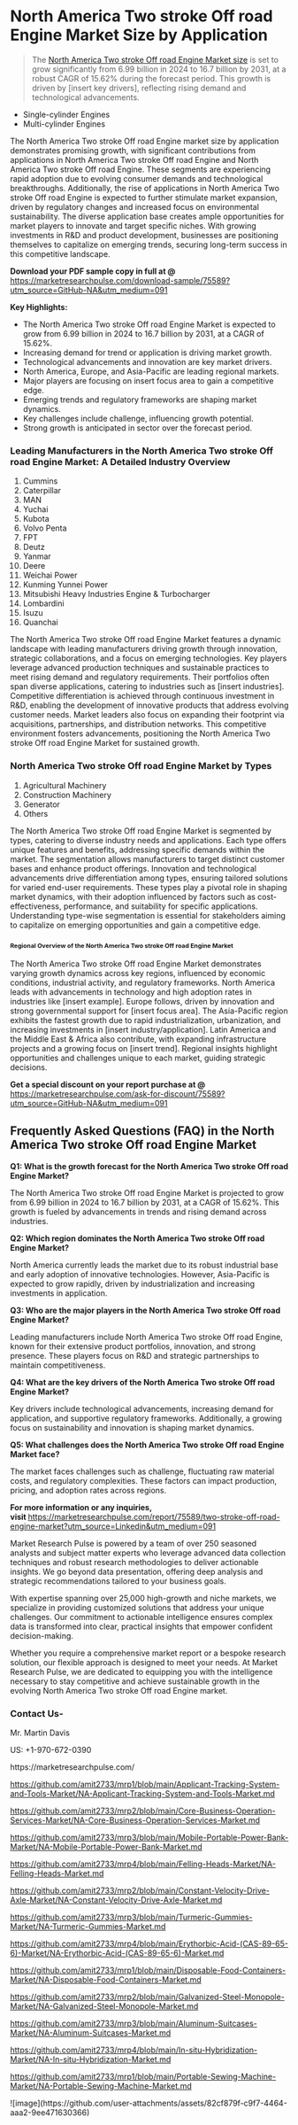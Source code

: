 <h1>North America Two stroke Off road Engine Market&nbsp;Size by Application</h1><blockquote><p>The <a href="https://marketresearchpulse.com/download-sample/75589?utm_source=GitHub-NA&amp;utm_medium=091">North America Two stroke Off road Engine Market size</a> is set to grow significantly from 6.99 billion in 2024 to 16.7 billion by 2031, at a robust CAGR of 15.62% during the forecast period. This growth is driven by [insert key drivers], reflecting rising demand and technological advancements.</p></blockquote><ul><li>Single-cylinder Engines<li> Multi-cylinder Engines</li></ul><p>The North America Two stroke Off road Engine market size by application demonstrates promising growth, with significant contributions from applications in North America Two stroke Off road Engine and North America Two stroke Off road Engine. These segments are experiencing rapid adoption due to evolving consumer demands and technological breakthroughs. Additionally, the rise of applications in North America Two stroke Off road Engine is expected to further stimulate market expansion, driven by regulatory changes and increased focus on environmental sustainability. The diverse application base creates ample opportunities for market players to innovate and target specific niches. With growing investments in R&D and product development, businesses are positioning themselves to capitalize on emerging trends, securing long-term success in this competitive landscape.</p><p><strong>Download your PDF sample copy in full at @ </strong><a href="https://marketresearchpulse.com/download-sample/75589?utm_source=GitHub-NA&amp;utm_medium=091">https://marketresearchpulse.com/download-sample/75589?utm_source=GitHub-NA&amp;utm_medium=091</a></p><p><strong>Key Highlights: </strong></p><ul><li>The North America Two stroke Off road Engine Market is expected to grow from 6.99 billion in 2024 to 16.7 billion by 2031, at a CAGR of 15.62%.</li><li>Increasing demand for trend or application is driving market growth.</li><li>Technological advancements and innovation are key market drivers.</li><li>North America, Europe, and Asia-Pacific are leading regional markets.</li><li>Major players are focusing on insert focus area to gain a competitive edge.</li><li>Emerging trends and regulatory frameworks are shaping market dynamics.</li><li>Key challenges include challenge, influencing growth potential.</li><li>Strong growth is anticipated in sector over the forecast period.</li></ul><h3>Leading Manufacturers in the North America Two stroke Off road Engine Market: A Detailed Industry Overview</h3><ol><li>Cummins</li><li>Caterpillar</li><li>MAN</li><li>Yuchai</li><li>Kubota</li><li>Volvo Penta</li><li>FPT</li><li>Deutz</li><li>Yanmar</li><li>Deere</li><li>Weichai Power</li><li>Kunming Yunnei Power</li><li>Mitsubishi Heavy Industries Engine & Turbocharger</li><li>Lombardini</li><li>Isuzu</li><li>Quanchai</li></ol><div class="flex max-w-full flex-col flex-grow"><div class="min-h-8 text-message flex w-full flex-col items-end gap-2 whitespace-normal break-words [.text-message+&amp;]:mt-5" dir="auto" data-message-author-role="assistant" data-message-id="fd8432e4-4910-450d-b182-61b7bfb0a01f" data-message-model-slug="gpt-4o"><div class="flex w-full flex-col gap-1 empty:hidden first:pt-[3px]"><div class="markdown prose w-full break-words dark:prose-invert light"><p>The North America Two stroke Off road Engine Market features a dynamic landscape with leading manufacturers driving growth through innovation, strategic collaborations, and a focus on emerging technologies. Key players leverage advanced production techniques and sustainable practices to meet rising demand and regulatory requirements. Their portfolios often span diverse applications, catering to industries such as [insert industries]. Competitive differentiation is achieved through continuous investment in R&amp;D, enabling the development of innovative products that address evolving customer needs. Market leaders also focus on expanding their footprint via acquisitions, partnerships, and distribution networks. This competitive environment fosters advancements, positioning the North America Two stroke Off road Engine Market for sustained growth.</p></div></div></div></div><h3>North America Two stroke Off road Engine Market by Types</h3><ol><li>Agricultural Machinery<li> Construction Machinery<li> Generator<li> Others</li></ol><div class="flex max-w-full flex-col flex-grow"><div class="min-h-8 text-message flex w-full flex-col items-end gap-2 whitespace-normal break-words [.text-message+&amp;]:mt-5" dir="auto" data-message-author-role="assistant" data-message-id="084470be-0bb7-4664-bddf-5156b4f41249" data-message-model-slug="gpt-4o-mini"><div class="flex w-full flex-col gap-1 empty:hidden first:pt-[3px]"><div class="markdown prose w-full break-words dark:prose-invert light"><p>The North America Two stroke Off road Engine Market is segmented by types, catering to diverse industry needs and applications. Each type offers unique features and benefits, addressing specific demands within the market. The segmentation allows manufacturers to target distinct customer bases and enhance product offerings. Innovation and technological advancements drive differentiation among types, ensuring tailored solutions for varied end-user requirements. These types play a pivotal role in shaping market dynamics, with their adoption influenced by factors such as cost-effectiveness, performance, and suitability for specific applications. Understanding type-wise segmentation is essential for stakeholders aiming to capitalize on emerging opportunities and gain a competitive edge.</p></div></div></div></div><h3><span style="font-size: 11px;">Regional Overview of the North America Two stroke Off road Engine Market</span></h3><div class="flex max-w-full flex-col flex-grow"><div class="min-h-8 text-message flex w-full flex-col items-end gap-2 whitespace-normal break-words [.text-message+&amp;]:mt-5" dir="auto" data-message-author-role="assistant" data-message-id="e9038762-ce64-4e30-91c9-9bd413514231" data-message-model-slug="gpt-4o-mini"><div class="flex w-full flex-col gap-1 empty:hidden first:pt-[3px]"><div class="markdown prose w-full break-words dark:prose-invert light"><p>The North America Two stroke Off road Engine Market demonstrates varying growth dynamics across key regions, influenced by economic conditions, industrial activity, and regulatory frameworks. North America leads with advancements in technology and high adoption rates in industries like [insert example]. Europe follows, driven by innovation and strong governmental support for [insert focus area]. The Asia-Pacific region exhibits the fastest growth due to rapid industrialization, urbanization, and increasing investments in [insert industry/application]. Latin America and the Middle East &amp; Africa also contribute, with expanding infrastructure projects and a growing focus on [insert trend]. Regional insights highlight opportunities and challenges unique to each market, guiding strategic decisions.</p></div></div></div></div><p><strong>Get a special discount on your report purchase at @ </strong><a href="https://marketresearchpulse.com/ask-for-discount/75589?utm_source=GitHub-NA&amp;utm_medium=091">https://marketresearchpulse.com/ask-for-discount/75589?utm_source=GitHub-NA&amp;utm_medium=091</a></p><h2>Frequently Asked Questions (FAQ) in the North America Two stroke Off road Engine Market</h2><p><strong>Q1: What is the growth forecast for the North America Two stroke Off road Engine Market?</strong></p><p>The North America Two stroke Off road Engine Market is projected to grow from 6.99 billion in 2024 to 16.7 billion by 2031, at a CAGR of 15.62%. This growth is fueled by advancements in trends and rising demand across industries.</p><p><strong>Q2: Which region dominates the North America Two stroke Off road Engine Market?</strong></p><p>North America currently leads the market due to its robust industrial base and early adoption of innovative technologies. However, Asia-Pacific is expected to grow rapidly, driven by industrialization and increasing investments in application.</p><p><strong>Q3: Who are the major players in the North America Two stroke Off road Engine Market?</strong></p><p>Leading manufacturers include North America Two stroke Off road Engine, known for their extensive product portfolios, innovation, and strong presence. These players focus on R&amp;D and strategic partnerships to maintain competitiveness.</p><p><strong>Q4: What are the key drivers of the North America Two stroke Off road Engine Market?</strong></p><p>Key drivers include technological advancements, increasing demand for application, and supportive regulatory frameworks. Additionally, a growing focus on sustainability and innovation is shaping market dynamics.</p><p><strong>Q5: What challenges does the North America Two stroke Off road Engine Market face?</strong></p><p>The market faces challenges such as challenge, fluctuating raw material costs, and regulatory complexities. These factors can impact production, pricing, and adoption rates across regions.</p><p><strong>For more information or any inquiries, visit&nbsp;</strong><a href="https://marketresearchpulse.com/report/75589/two-stroke-off-road-engine-market?utm_source=Linkedin&utm_medium=091">https://marketresearchpulse.com/report/75589/two-stroke-off-road-engine-market?utm_source=Linkedin&utm_medium=091</a></p><p>Market Research Pulse is powered by a team of over 250 seasoned analysts and subject matter experts who leverage advanced data collection techniques and robust research methodologies to deliver actionable insights. We go beyond data presentation, offering deep analysis and strategic recommendations tailored to your business goals.</p><p>With expertise spanning over 25,000 high-growth and niche markets, we specialize in providing customized solutions that address your unique challenges. Our commitment to actionable intelligence ensures complex data is transformed into clear, practical insights that empower confident decision-making.</p><p>Whether you require a comprehensive market report or a bespoke research solution, our flexible approach is designed to meet your needs. At Market Research Pulse, we are dedicated to equipping you with the intelligence necessary to stay competitive and achieve sustainable growth in the evolving North America Two stroke Off road Engine market.</p><h3><strong>Contact Us-</strong></h3><p>Mr. Martin Davis</p><p>US: +1-970-672-0390</p><p>https://marketresearchpulse.com/</p><p><a href="https://github.com/amit2733/mrp1/blob/main/Applicant-Tracking-System-and-Tools-Market/NA-Applicant-Tracking-System-and-Tools-Market.md">https://github.com/amit2733/mrp1/blob/main/Applicant-Tracking-System-and-Tools-Market/NA-Applicant-Tracking-System-and-Tools-Market.md</a></p><p><a href="https://github.com/amit2733/mrp2/blob/main/Core-Business-Operation-Services-Market/NA-Core-Business-Operation-Services-Market.md">https://github.com/amit2733/mrp2/blob/main/Core-Business-Operation-Services-Market/NA-Core-Business-Operation-Services-Market.md</a></p><p><a href="https://github.com/amit2733/mrp3/blob/main/Mobile-Portable-Power-Bank-Market/NA-Mobile-Portable-Power-Bank-Market.md">https://github.com/amit2733/mrp3/blob/main/Mobile-Portable-Power-Bank-Market/NA-Mobile-Portable-Power-Bank-Market.md</a></p><p><a href="https://github.com/amit2733/mrp4/blob/main/Felling-Heads-Market/NA-Felling-Heads-Market.md">https://github.com/amit2733/mrp4/blob/main/Felling-Heads-Market/NA-Felling-Heads-Market.md</a></p><p><a href="https://github.com/amit2733/mrp2/blob/main/Constant-Velocity-Drive-Axle-Market/NA-Constant-Velocity-Drive-Axle-Market.md">https://github.com/amit2733/mrp2/blob/main/Constant-Velocity-Drive-Axle-Market/NA-Constant-Velocity-Drive-Axle-Market.md</a></p><p><a href="https://github.com/amit2733/mrp3/blob/main/Turmeric-Gummies-Market/NA-Turmeric-Gummies-Market.md">https://github.com/amit2733/mrp3/blob/main/Turmeric-Gummies-Market/NA-Turmeric-Gummies-Market.md</a></p><p><a href="https://github.com/amit2733/mrp4/blob/main/Erythorbic-Acid-(CAS-89-65-6)-Market/NA-Erythorbic-Acid-(CAS-89-65-6)-Market.md">https://github.com/amit2733/mrp4/blob/main/Erythorbic-Acid-(CAS-89-65-6)-Market/NA-Erythorbic-Acid-(CAS-89-65-6)-Market.md</a></p><p><a href="https://github.com/amit2733/mrp1/blob/main/Disposable-Food-Containers-Market/NA-Disposable-Food-Containers-Market.md">https://github.com/amit2733/mrp1/blob/main/Disposable-Food-Containers-Market/NA-Disposable-Food-Containers-Market.md</a></p><p><a href="https://github.com/amit2733/mrp2/blob/main/Galvanized-Steel-Monopole-Market/NA-Galvanized-Steel-Monopole-Market.md">https://github.com/amit2733/mrp2/blob/main/Galvanized-Steel-Monopole-Market/NA-Galvanized-Steel-Monopole-Market.md</a></p><p><a href="https://github.com/amit2733/mrp3/blob/main/Aluminum-Suitcases-Market/NA-Aluminum-Suitcases-Market.md">https://github.com/amit2733/mrp3/blob/main/Aluminum-Suitcases-Market/NA-Aluminum-Suitcases-Market.md</a></p><p><a href="https://github.com/amit2733/mrp4/blob/main/In-situ-Hybridization-Market/NA-In-situ-Hybridization-Market.md">https://github.com/amit2733/mrp4/blob/main/In-situ-Hybridization-Market/NA-In-situ-Hybridization-Market.md</a></p><p><a href="https://github.com/amit2733/mrp1/blob/main/Portable-Sewing-Machine-Market/NA-Portable-Sewing-Machine-Market.md">https://github.com/amit2733/mrp1/blob/main/Portable-Sewing-Machine-Market/NA-Portable-Sewing-Machine-Market.md</a></p>
![image](https://github.com/user-attachments/assets/82cf879f-c9f7-4464-aaa2-9ee471630366)
